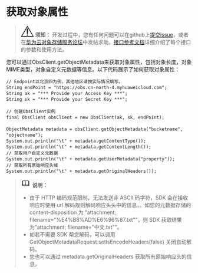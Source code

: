 # 获取对象属性<a name="obs_21_0801"></a>

>![](public_sys-resources/icon-notice.gif) **须知：** 
>开发过程中，您有任何问题可以在github上[提交issue](https://github.com/huaweicloud/huaweicloud-sdk-java-obs/issues)，或者在[华为云对象存储服务论坛](https://bbs.huaweicloud.com/forum/forum-620-1.html)中发帖求助。[接口参考文档](https://obssdk.obs.cn-north-1.myhuaweicloud.com/apidoc/cn/java/index.html)详细介绍了每个接口的参数和使用方法。

您可以通过ObsClient.getObjectMetadata来获取对象属性，包括对象长度，对象MIME类型，对象自定义元数据等信息。以下代码展示了如何获取对象属性：

```
// Endpoint以北京四为例，其他地区请按实际情况填写。
String endPoint = "https://obs.cn-north-4.myhuaweicloud.com";
String ak = "*** Provide your Access Key ***";
String sk = "*** Provide your Secret Key ***";

// 创建ObsClient实例
final ObsClient obsClient = new ObsClient(ak, sk, endPoint);

ObjectMetadata metadata = obsClient.getObjectMetadata("bucketname", "objectname");
System.out.println("\t" + metadata.getContentType());
System.out.println("\t" + metadata.getContentLength());
// 获取用户自定义元数据
System.out.println("\t" + metadata.getUserMetadata("property"));
// 获取所有原始响应头域
System.out.println("\t" + metadata.getOriginalHeaders());
```

>![](public_sys-resources/icon-note.gif) **说明：** 
>-   由于 HTTP 编码规范限制，无法发送非 ASCII 码字符，SDK 会在接收响应时使用 url 解码规则解码响应头头中的信息，。如您的元数据存储的 content-disposition 为 ”attachment; filename="%E4%B8%AD%E6%96%87.txt"”，则 SDK 获取结果为”attachment; filename="中文.txt"”。
>-   如若不需要 SDK 帮您解码，可以调用 GetObjectMetadataRequest.setIsEncodeHeaders\(false\) 关闭自动解码。
>-   您也可以通过 metadata.getOriginalHeaders 获取所有原始响应头的信息。

